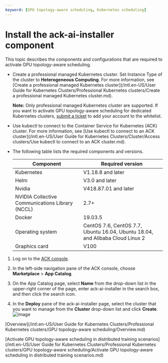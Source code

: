```yaml
---
keyword: [GPU topology-aware scheduling, Kubernetes scheduling]
---
```


# Install the ack-ai-installer component

This topic describes the components and configurations that are required to activate GPU topology-aware scheduling.

-   Create a professional managed Kubernetes cluster. Set Instance Type of the cluster to **Heterogeneous Computing**. For more information, see [Create a professional managed Kubernetes cluster](/intl.en-US/User Guide for Kubernetes Clusters/Professional Kubernetes clusters/Create a professional managed Kubernetes cluster.md).

    **Note:** Only professional managed Kubernetes cluster are supported. If you want to activate GPU topology-aware scheduling for dedicated Kubernetes clusters, [submit a ticket](https://icms.alibaba-inc.com/content/csk/d360da?l=1&m=7459&n=2252239) to add your account to the whitelist.

-   Use kubectl to connect to the Container Service for Kubernetes \(ACK\) cluster. For more information, see [Use kubectl to connect to an ACK cluster](/intl.en-US/User Guide for Kubernetes Clusters/Cluster/Access clusters/Use kubectl to connect to an ACK cluster.md).
-   The following table lists the required components and versions.

    |Component|Required version|
    |---------|----------------|
    |Kubernetes|V1.18.8 and later|
    |Helm|V3.0 and later|
    |Nvidia|V418.87.01 and later|
    |NVIDIA Collective Communications Library \(NCCL\)|2.7+|
    |Docker|19.03.5|
    |Operating system|CentOS 7.6, CentOS 7.7, Ubuntu 16.04, Ubuntu 18.04, and Alibaba Cloud Linux 2|
    |Graphics card|V100|


1.  Log on to the [ACK console](https://cs.console.aliyun.com).

2.  In the left-side navigation pane of the ACK console, choose **Marketplace** \> **App Catalog**.

3.  On the App Catalog page, select **Name** from the drop-down list in the upper-right corner of the page, enter ack-ai-installer in the search box, and then click the search icon.

4.  In the **Deploy** pane of the ack-ai-installer page, select the cluster that you want to manage from the **Cluster** drop-down list and click **Create**.![image](https://static-aliyun-doc.oss-accelerate.aliyuncs.com/assets/img/en-US/9217528061/p183749.png)


[Overview](/intl.en-US/User Guide for Kubernetes Clusters/Professional Kubernetes clusters/GPU topology-aware scheduling/Overview.md)

[Activate GPU topology-aware scheduling in distributed training scenarios](/intl.en-US/User Guide for Kubernetes Clusters/Professional Kubernetes clusters/GPU topology-aware scheduling/Activate GPU topology-aware scheduling in distributed training scenarios.md)

